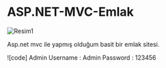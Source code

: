 # ASP.NET-MVC-Emlak

![Resim1](https://user-images.githubusercontent.com/64992502/121897739-5b101300-cd2b-11eb-885b-18476fff93a2.png)

Asp.net mvc ile yapmış olduğum basit bir emlak sitesi.

![code]
Admin Username : Admin
Password       : 123456


